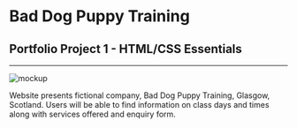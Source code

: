 # Bad Dog Puppy Training 
## Portfolio Project 1 - HTML/CSS Essentials
***
![mockup](https://i.imgur.com/Sbiou8i.png)


Website presents fictional company, Bad Dog Puppy Training, Glasgow, Scotland. Users will be 
able to find information on class days and times along with services offered and enquiry form. 

